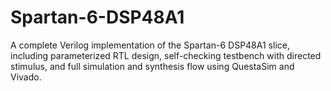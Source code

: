 # Spartan-6-DSP48A1
A complete Verilog implementation of the Spartan-6 DSP48A1 slice, including parameterized RTL design, self-checking testbench with directed stimulus, and full simulation and synthesis flow using QuestaSim and Vivado.
